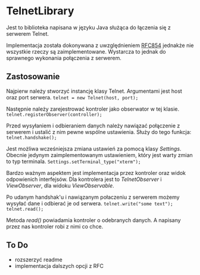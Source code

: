 TelnetLibrary
===================
Jest to biblioteka napisana w języku Java służąca do łączenia się z serwerem Telnet.

Implementacja została dokonywana z uwzględnieniem [RFC854](https://tools.ietf.org/html/rfc854) jednakże nie wszystkie rzeczy są zaimplementowane. Wystarcza to jednak do sprawnego wykonania połączenia z serwerem.

Zastosowanie
------------

Najpierw należy stworzyć instancję klasy Telnet. Argumentami jest host oraz port serwera.
`telnet = new Telnet(host, port);`

Następnie należy zarejestrować kontroler jako obserwator w tej klasie.
`telnet.registerObserver(controller);`

Przed wysyłaniem i odbieraniem danych należy nawiązać połączenie z serwerem i ustalić z nim pewne wspólne ustawienia. Służy do tego funkcja:
`telnet.handshake();`

Jest możliwa wcześniejsza zmiana ustawień za pomocą klasy *Settings*. Obecnie jedynym zaimplementowanym ustawieniem, który jest warty zmian to typ terminala.
`Settings.setTerminal_type("xterm");`

Bardzo ważnym aspektem jest implementacja przez kontroler oraz widok odpowienich interfejsów. Dla kontrolera jest to *TelnetObserver* i *ViewObserver*, dla widoku *ViewObservable*.

Po udanym handshak'u i nawiązanym połaczeniu z serwerem możemy wysyłać dane i odbierać je od serwera.
`
telnet.write("some text");
telnet.read();
`

Metoda *read()* powiadamia kontroler o odebranych danych. A napisany przez nas kontroler robi z nimi co chce.

To Do
-----

* rozszerzyć readme
* implementacja dalszych opcji z RFC